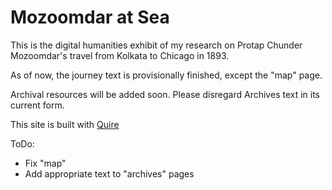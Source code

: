 # Mozoomdar at Sea

This is the digital humanities exhibit of my research on Protap Chunder Mozoomdar's travel from Kolkata to Chicago in 1893.

As of now, the journey text is provisionally finished, except the "map" page.

Archival resources will be added soon. Please disregard Archives text in its current form.

This site is built with [Quire](http://gettypubs.github.io/quire)

ToDo:
 - Fix "map"
 - Add appropriate text to "archives" pages
